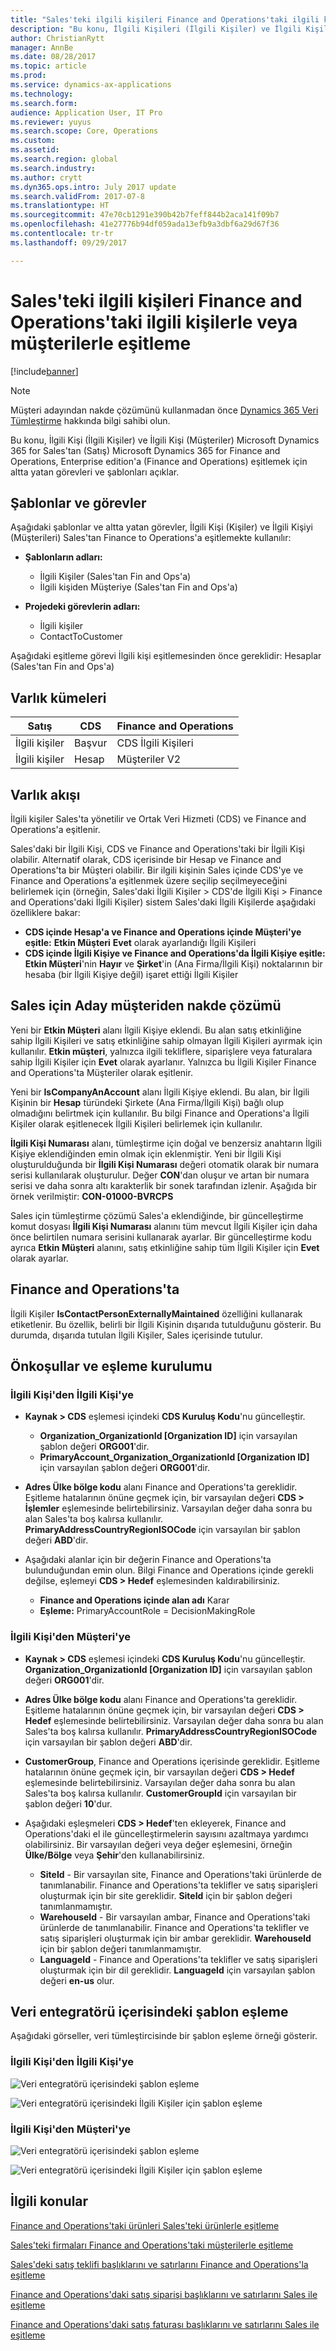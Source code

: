 ```yaml
---
title: "Sales'teki ilgili kişileri Finance and Operations'taki ilgili kişilerle veya müşterilerle eşitleme"
description: "Bu konu, İlgili Kişileri (İlgili Kişiler) ve İlgili Kişileri (Müşteriler) Microsoft Dynamics 365 for Sales'tan Microsoft Dynamics 365 for Finance and Operations, Enterprise edition'a eşitlemek için altta yatan görevleri ve şablonları açıklar."
author: ChristianRytt
manager: AnnBe
ms.date: 08/28/2017
ms.topic: article
ms.prod: 
ms.service: dynamics-ax-applications
ms.technology: 
ms.search.form: 
audience: Application User, IT Pro
ms.reviewer: yuyus
ms.search.scope: Core, Operations
ms.custom: 
ms.assetid: 
ms.search.region: global
ms.search.industry: 
ms.author: crytt
ms.dyn365.ops.intro: July 2017 update
ms.search.validFrom: 2017-07-8
ms.translationtype: HT
ms.sourcegitcommit: 47e70cb1291e390b42b7feff844b2aca141f09b7
ms.openlocfilehash: 41e27776b94df059ada13efb9a3dbf6a29d67f36
ms.contentlocale: tr-tr
ms.lasthandoff: 09/29/2017

---
```


# <a name="synchronize-contacts-from-sales-to-contacts-or-customers-in-finance-and-operations"></a>Sales'teki ilgili kişileri Finance and Operations'taki ilgili kişilerle veya müşterilerle eşitleme

[!include[banner](../includes/banner.md)]

> [!NOTE]
> Müşteri adayından nakde çözümünü kullanmadan önce [Dynamics 365 Veri Tümleştirme](/common-data-service/entity-reference/dynamics-365-integration) hakkında bilgi sahibi olun. 

Bu konu, İlgili Kişi (İlgili Kişiler) ve İlgili Kişi (Müşteriler) Microsoft Dynamics 365 for Sales'tan (Satış) Microsoft Dynamics 365 for Finance and Operations, Enterprise edition'a (Finance and Operations) eşitlemek için altta yatan görevleri ve şablonları açıklar.

## <a name="templates-and-tasks"></a>Şablonlar ve görevler

Aşağıdaki şablonlar ve altta yatan görevler, İlgili Kişi (Kişiler) ve İlgili Kişiyi (Müşterileri) Sales'tan Finance to Operations'a eşitlemekte kullanılır:

- **Şablonların adları:**

    - İlgili Kişiler (Sales'tan Fin and Ops'a)
    - İlgili kişiden Müşteriye (Sales'tan Fin and Ops'a)

- **Projedeki görevlerin adları:**

    - İlgili kişiler
    - ContactToCustomer

Aşağıdaki eşitleme görevi İlgili kişi eşitlemesinden önce gereklidir: Hesaplar (Sales'tan Fin and Ops'a)

## <a name="entity-sets"></a>Varlık kümeleri

| Satış    | CDS     | Finance and Operations |
|----------|---------|------------------------|
| İlgili kişiler | Başvur | CDS İlgili Kişileri           |
| İlgili kişiler | Hesap | Müşteriler V2           |

## <a name="entity-flow"></a>Varlık akışı

İlgili kişiler Sales'ta yönetilir ve Ortak Veri Hizmeti (CDS) ve Finance and Operations'a eşitlenir.

Sales'daki bir İlgili Kişi, CDS ve Finance and Operations'taki bir İlgili Kişi olabilir. Alternatif olarak, CDS içerisinde bir Hesap ve Finance and Operations'ta bir Müşteri olabilir. Bir ilgili kişinin Sales içinde CDS'ye ve Finance and Operations'a eşitlenmek üzere seçilip seçilmeyeceğini belirlemek için (örneğin, Sales'daki İlgili Kişiler &gt; CDS'de İlgili Kişi &gt; Finance and Operations'daki İlgili Kişiler) sistem Sales'daki İlgili Kişilerde aşağıdaki özelliklere bakar:

- **CDS içinde Hesap'a ve Finance and Operations içinde Müşteri'ye eşitle:** **Etkin Müşteri** **Evet** olarak ayarlandığı İlgili Kişileri
- **CDS içinde İlgili Kişiye ve Finance and Operations'da İlgili Kişiye eşitle:** **Etkin Müşteri**'nin **Hayır** ve **Şirket**'in (Ana Firma/İlgili Kişi) noktalarının bir hesaba (bir İlgili Kişiye değil) işaret ettiği İlgili Kişiler

## <a name="prospect-to-cash-solution-for-sales"></a>Sales için Aday müşteriden nakde çözümü 

Yeni bir **Etkin Müşteri** alanı İlgili Kişiye eklendi. Bu alan satış etkinliğine sahip İlgili Kişileri ve satış etkinliğine sahip olmayan İlgili Kişileri ayırmak için kullanılır. **Etkin müşteri**, yalnızca ilgili tekliflere, siparişlere veya faturalara sahip İlgili Kişiler için **Evet** olarak ayarlanır. Yalnızca bu İlgili Kişiler Finance and Operations'ta Müşteriler olarak eşitlenir.

Yeni bir **IsCompanyAnAccount** alanı İlgili Kişiye eklendi. Bu alan, bir İlgili Kişinin bir **Hesap** türündeki Şirkete (Ana Firma/İlgili Kişi) bağlı olup olmadığını belirtmek için kullanılır. Bu bilgi Finance and Operations'a İlgili Kişiler olarak eşitlenecek İlgili Kişileri belirlemek için kullanılır.

**İlgili Kişi Numarası** alanı, tümleştirme için doğal ve benzersiz anahtarın İlgili Kişiye eklendiğinden emin olmak için eklenmiştir. Yeni bir İlgili Kişi oluşturulduğunda bir **İlgili Kişi Numarası** değeri otomatik olarak bir numara serisi kullanılarak oluşturulur. Değer **CON**'dan oluşur ve artan bir numara serisi ve daha sonra altı karakterlik bir sonek tarafından izlenir. Aşağıda bir örnek verilmiştir: **CON-01000-BVRCPS**

Sales için tümleştirme çözümü Sales'a eklendiğinde, bir güncelleştirme komut dosyası **İlgili Kişi Numarası** alanını tüm mevcut İlgili Kişiler için daha önce belirtilen numara serisini kullanarak ayarlar. Bir güncelleştirme kodu ayrıca **Etkin Müşteri** alanını, satış etkinliğine sahip tüm İlgili Kişiler için **Evet** olarak ayarlar.

## <a name="in-finance-and-operations"></a>Finance and Operations'ta 

İlgili Kişiler **IsContactPersonExternallyMaintained** özelliğini kullanarak etiketlenir. Bu özellik, belirli bir İlgili Kişinin dışarıda tutulduğunu gösterir. Bu durumda, dışarıda tutulan İlgili Kişiler, Sales içerisinde tutulur.

## <a name="preconditions-and-mapping-setup"></a>Önkoşullar ve eşleme kurulumu

### <a name="contact-to-contact"></a>İlgili Kişi'den İlgili Kişi'ye

- **Kaynak &gt; CDS** eşlemesi içindeki **CDS Kuruluş Kodu**'nu güncelleştir.

    - **Organization_OrganizationId [Organization ID]** için varsayılan şablon değeri **ORG001**'dir.
    - **PrimaryAccount_Organization_OrganizationId [Organization ID]** için varsayılan şablon değeri **ORG001**'dir.

- **Adres Ülke bölge kodu** alanı Finance and Operations'ta gereklidir. Eşitleme hatalarının önüne geçmek için, bir varsayılan değeri **CDS &gt; İşlemler** eşlemesinde belirtebilirsiniz. Varsayılan değer daha sonra bu alan Sales'ta boş kalırsa kullanılır. **PrimaryAddressCountryRegionISOCode** için varsayılan bir şablon değeri **ABD**'dir.
- Aşağıdaki alanlar için bir değerin Finance and Operations'ta bulunduğundan emin olun. Bilgi Finance and Operations içinde gerekli değilse, eşlemeyi **CDS &gt; Hedef** eşlemesinden kaldırabilirsiniz.

    - **Finance and Operations içinde alan adı** Karar
    - **Eşleme:** PrimaryAccountRole = DecisionMakingRole

### <a name="contact-to-customer"></a>İlgili Kişi'den Müşteri'ye

- **Kaynak &gt; CDS** eşlemesi içindeki **CDS Kuruluş Kodu**'nu güncelleştir. **Organization_OrganizationId [Organization ID]** için varsayılan şablon değeri **ORG001**'dir.
- **Adres Ülke bölge kodu** alanı Finance and Operations'ta gereklidir. Eşitleme hatalarının önüne geçmek için, bir varsayılan değeri **CDS &gt; Hedef** eşlemesinde belirtebilirsiniz. Varsayılan değer daha sonra bu alan Sales'ta boş kalırsa kullanılır. **PrimaryAddressCountryRegionISOCode** için varsayılan bir şablon değeri **ABD**'dir.
- **CustomerGroup**, Finance and Operations içerisinde gereklidir. Eşitleme hatalarının önüne geçmek için, bir varsayılan değeri **CDS &gt; Hedef** eşlemesinde belirtebilirsiniz. Varsayılan değer daha sonra bu alan Sales'ta boş kalırsa kullanılır. **CustomerGroupId** için varsayılan bir şablon değeri **10**'dur.
- Aşağıdaki eşleşmeleri **CDS &gt; Hedef**'ten ekleyerek, Finance and Operations'daki el ile güncelleştirmelerin sayısını azaltmaya yardımcı olabilirsiniz. Bir varsayılan değeri veya değer eşlemesini, örneğin **Ülke/Bölge** veya **Şehir**'den kullanabilirsiniz.

    - **SiteId** - Bir varsayılan site, Finance and Operations'taki ürünlerde de tanımlanabilir. Finance and Operations'ta teklifler ve satış siparişleri oluşturmak için bir site gereklidir. **SiteId** için bir şablon değeri tanımlanmamıştır.
    - **WarehouseId** - Bir varsayılan ambar, Finance and Operations'taki ürünlerde de tanımlanabilir. Finance and Operations'ta teklifler ve satış siparişleri oluşturmak için bir ambar gereklidir. **WarehouseId** için bir şablon değeri tanımlanmamıştır.
    - **LanguageId** - Finance and Operations'ta teklifler ve satış siparişleri oluşturmak için bir dil gereklidir. **LanguageId** için varsayılan şablon değeri **en-us** olur.

## <a name="template-mapping-in-data-integrator"></a>Veri entegratörü içerisindeki şablon eşleme

Aşağıdaki görseller, veri tümleştircisinde bir şablon eşleme örneği gösterir.

### <a name="contact-to-contact"></a>İlgili Kişi'den İlgili Kişi'ye

![Veri entegratörü içerisindeki şablon eşleme](./media/contacts-template-mapping-data-integrator-1.png)

![Veri entegratörü içerisindeki İlgili Kişiler için şablon eşleme](./media/contacts-template-mapping-data-integrator-2.png)

### <a name="contact-to-customer"></a>İlgili Kişi'den Müşteri'ye

![Veri entegratörü içerisindeki şablon eşleme](./media/contacts-template-mapping-data-integrator-3.png)

![Veri entegratörü içerisindeki İlgili Kişiler için şablon eşleme](./media/contacts-template-mapping-data-integrator-4.png)


## <a name="related-topics"></a>İlgili konular

[Finance and Operations'taki ürünleri Sales'teki ürünlerle eşitleme](products-template-mapping.md)

[Sales'teki firmaları Finance and Operations'taki müşterilerle eşitleme](accounts-template-mapping.md)

[Sales'deki satış teklifi başlıklarını ve satırlarını Finance and Operations'la eşitleme](sales-quotation-template-mapping.md)

[Finance and Operations'daki satış siparişi başlıklarını ve satırlarını Sales ile eşitleme](sales-order-template-mapping.md)

[Finance and Operations'daki satış faturası başlıklarını ve satırlarını Sales ile eşitleme](sales-invoice-template-mapping.md)

